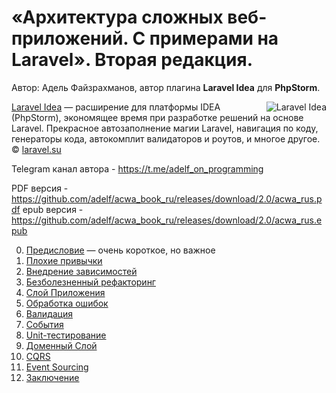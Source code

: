 # «Архитектура сложных веб-приложений. С примерами на Laravel». Вторая редакция.

Автор: Адель Файзрахманов, автор плагина **Laravel Idea** для **PhpStorm**.

[<img align="right" src="https://laravel-idea.com/img/big_logo.png" title="Laravel Idea"/>](https://laravel-idea.com/?utm_medium=book&utm_source=book_architecture&utm_campaign=link_in_description) [Laravel Idea](https://laravel-idea.com/?utm_medium=book&utm_source=book_architecture&utm_campaign=link_in_description) — расширение для платформы IDEA (PhpStorm), экономящее время при разработке решений на основе Laravel. Прекрасное автозаполнение магии Laravel, навигация по коду, генераторы кода, автокомплит валидаторов и роутов, и многое другое. © [laravel.su](https://laravel.su)

Telegram канал автора - https://t.me/adelf_on_programming

PDF версия - https://github.com/adelf/acwa_book_ru/releases/download/2.0/acwa_rus.pdf
epub версия - https://github.com/adelf/acwa_book_ru/releases/download/2.0/acwa_rus.epub

0. [Предисловие](manuscript/0-intro.md) — очень короткое, но важное
1. [Плохие привычки](manuscript/1-bad-habits.md)
2. [Внедрение зависимостей](manuscript/2-di.md)
3. [Безболезненный рефакторинг](manuscript/3-painless-refactoring.md)
4. [Слой Приложения](manuscript/4-application-layer.md)
5. [Обработка ошибок](manuscript/5-error-handling.md)
6. [Валидация](manuscript/6-validation.md)
7. [События](manuscript/7-events.md)
8. [Unit-тестирование](manuscript/8-unit-test.md)
9. [Доменный Слой](manuscript/9-domain-layer.md)
10. [CQRS](manuscript/10-cqrs.md)
11. [Event Sourcing](manuscript/11-es.md)
12. [Заключение](manuscript/12-end.md)
